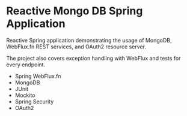 # Reactive Mongo DB Spring Application

Reactive Spring application demonstrating the usage of MongoDB, WebFlux.fn REST services, and OAuth2 resource server. 

The project also covers exception handling with WebFlux and tests for every endpoint.

- Spring WebFlux.fn
- MongoDB
- JUnit
- Mockito
- Spring Security
- OAuth2